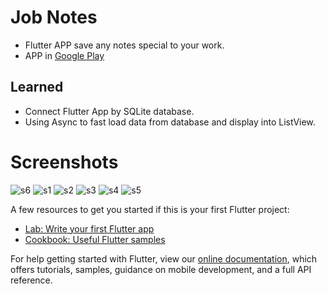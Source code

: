 # Job Notes

- Flutter APP save any notes special to your work.
- APP in [Google Play](https://play.google.com/store/apps/details?id=com.jobnote.islam.jobnote)

## Learned

- Connect Flutter App by SQLite database.
- Using Async to fast load data from database and display into ListView.

# Screenshots
![s6](https://user-images.githubusercontent.com/49339964/72204145-7400fe80-347d-11ea-9e9f-709d18ec77a8.png)
![s1](https://user-images.githubusercontent.com/49339964/72204146-7400fe80-347d-11ea-9cc4-88451a934edb.png)
![s2](https://user-images.githubusercontent.com/49339964/72204150-75cac200-347d-11ea-849e-3f4dde6e6fa1.png)
![s3](https://user-images.githubusercontent.com/49339964/72204153-78c5b280-347d-11ea-9326-0c2b3b9992aa.png)
![s4](https://user-images.githubusercontent.com/49339964/72204154-7a8f7600-347d-11ea-978e-d2ea9568262c.png)
![s5](https://user-images.githubusercontent.com/49339964/72204157-7b280c80-347d-11ea-8c28-1b1e74027eb8.png)


A few resources to get you started if this is your first Flutter project:

- [Lab: Write your first Flutter app](https://flutter.dev/docs/get-started/codelab)
- [Cookbook: Useful Flutter samples](https://flutter.dev/docs/cookbook)

For help getting started with Flutter, view our
[online documentation](https://flutter.dev/docs), which offers tutorials,
samples, guidance on mobile development, and a full API reference.
